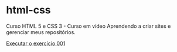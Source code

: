 
<h1>html-css</h1>
    Curso HTML 5 e CSS 3 - Curso em vídeo
    Aprendendo a criar sites e gerenciar meus repositórios.

 <a href="https://gabrielaplinski.github.io/html-css/exercicios/ex001/index.html">Executar o exercício 001</a>
